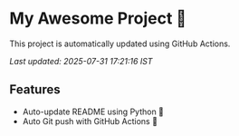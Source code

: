 # My Awesome Project 🚀

This project is automatically updated using GitHub Actions.

_Last updated: 2025-07-31 17:21:16 IST_

## Features
- Auto-update README using Python 🐍
- Auto Git push with GitHub Actions 🤖
